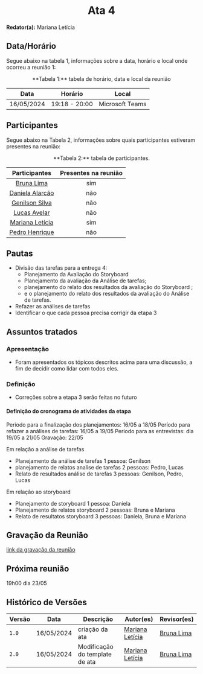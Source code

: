 <h1 align="center"> Ata 4 </h1>

**Redator(a):** Mariana Letícia

## Data/Horário

<p>Segue abaixo na tabela 1, informações sobre a data, horário e local onde ocorreu a reunião 1:</p>

<center>
**Tabela 1:** tabela de horário, data e local da reunião

| Data | Horário | Local
| :--: | :-----: |:----: 
| 16/05/2024 | 19:18 - 20:00 | Microsoft Teams

</center>

## Participantes

<p>Segue abaixo na Tabela 2, informações sobre quais participantes estiveram presentes na reunião:</p>

<center>
**Tabela 2:**  tabela de participantes.

| Participantes | Presentes na reunião 
| :-----------: | :----------------------: 
| [Bruna Lima](https://github.com/libruna) | sim
| [Daniela Alarcão](https://github.com/danialarcao) | não
| [Genilson Silva](https://github.com/GenilsonJrs) | não
| [Lucas Avelar](https://github.com/LucasAvelar2711)| não
| [Mariana Letícia](https://github.com/Marianannn) | sim
| [Pedro Henrique](https://github.com/https://github.com/PedroHhenriq) | não

</center>

## Pautas

- Divisão das tarefas para a entrega 4:
	- Planejamento da Avaliação do Storyboard 
	- Planejamento da avaliação da Análise de tarefas;
	- planejamento do relato dos resultados da avaliação do Storyboard ;
	- e o planejamento do relato dos resultados da avaliação do Análise de tarefas.
- Refazer as análises de tarefas
- Identificar o que cada pessoa precisa corrigir da etapa 3


## Assuntos tratados

### Apresentação

- Foram apresentados os tópicos descritos acima para uma discussão, a fim de decidir como lidar com todos eles.

### Definição

- Correções sobre a etapa 3 serão feitas no futuro

#### Definição do cronograma de atividades da etapa

Período para a finalização dos planejamentos: 16/05 a 18/05
Período para refazer a análises de tarefas: 16/05 a 19/05
Periodo para as entrevistas: dia 19/05 a 21/05
Gravação: 22/05

Em relação a análise de tarefas
- Planejamento da análise de tarefas 1 pessoa: Genilson
- planejamento de relatos analise de tarefas 2 pessoas: Pedro, Lucas
- Relato de resultados análise de tarefas 3 pessoas: Genilson, Pedro, Lucas

Em relação ao storyboard
- Planejamento de storyboard 1 pessoa: Daniela
- Planejamento de relatos storyboard 2 pessoas: Bruna e Mariana
- Relato de resultatos storyboard 3 pessoas: Daniela, Bruna e Mariana

## Gravação da Reunião

[link da gravação da reunião](https://youtu.be/o1qRY9X4EOY)

## Próxima reunião

19h00 dia 23/05

## Histórico de Versões

<center>

| Versão |    Data    | Descrição                                 | Autor(es)                                       | Revisor(es)                                    |
| ------ | :--------: | ----------------------------------------- | ----------------------------------------------- | ---------------------------------------------- |
| `1.0`   | 16/05/2024 | criação da ata | [Mariana Letícia](https://github.com/Marianannn) |    [Bruna Lima](https://github.com/libruna)   | 
| `2.0`   | 16/05/2024 | Modificação do template de ata | [Mariana Letícia](https://github.com/Marianannn) |   [Bruna Lima](https://github.com/libruna)   | 

</center>